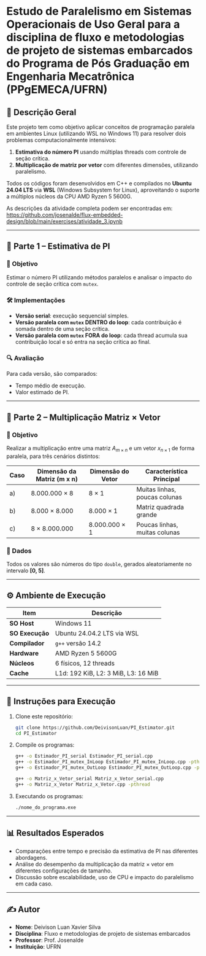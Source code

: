 # Estudo de Paralelismo em Sistemas Operacionais de Uso Geral para a disciplina de fluxo e metodologias de projeto de sistemas embarcados do Programa de Pós Graduação em Engenharia Mecatrônica (PPgEMECA/UFRN)

## 📘 Descrição Geral

Este projeto tem como objetivo aplicar conceitos de programação paralela em ambientes Linux (utilizando WSL no Windows 11) para resolver dois problemas computacionalmente intensivos:

1. **Estimativa do número PI** usando múltiplas threads com controle de seção crítica.
2. **Multiplicação de matriz por vetor** com diferentes dimensões, utilizando paralelismo.

Todos os códigos foram desenvolvidos em C++ e compilados no **Ubuntu 24.04 LTS** via **WSL** (Windows Subsystem for Linux), aproveitando o suporte a múltiplos núcleos da CPU AMD Ryzen 5 5600G.

As descrições da atividade completa podem ser encontradas em: https://github.com/josenalde/flux-embedded-design/blob/main/exercises/atividade_3.ipynb

---

## 🧠 Parte 1 – Estimativa de PI

### 🎯 Objetivo
Estimar o número PI utilizando métodos paralelos e analisar o impacto do controle de seção crítica com `mutex`.

### 🛠️ Implementações

- **Versão serial**: execução sequencial simples.
- **Versão paralela com `mutex` DENTRO do loop**: cada contribuição é somada dentro de uma seção crítica.
- **Versão paralela com `mutex` FORA do loop**: cada thread acumula sua contribuição local e só entra na seção crítica ao final.

### 🔍 Avaliação

Para cada versão, são comparados:

- Tempo médio de execução.
- Valor estimado de PI.

---

## 🧠 Parte 2 – Multiplicação Matriz × Vetor

### 🎯 Objetivo
Realizar a multiplicação entre uma matriz $A_{m \times n}$ e um vetor $x_{n \times 1}$ de forma paralela, para três cenários distintos:

| Caso | Dimensão da Matriz (m x n) | Dimensão do Vetor | Característica Principal     |
|------|-----------------------------|--------------------|------------------------------|
| a)   | 8.000.000 × 8               | 8 × 1              | Muitas linhas, poucas colunas |
| b)   | 8.000 × 8.000               | 8.000 × 1          | Matriz quadrada grande       |
| c)   | 8 × 8.000.000               | 8.000.000 × 1      | Poucas linhas, muitas colunas |

### 💾 Dados
Todos os valores são números do tipo `double`, gerados aleatoriamente no intervalo **[0, 5]**.

---

## ⚙️ Ambiente de Execução

| Item                | Descrição                                     |
|---------------------|-----------------------------------------------|
| **SO Host**         | Windows 11                                    |
| **SO Execução**     | Ubuntu 24.04.2 LTS via WSL                    |
| **Compilador**      | `g++` versão 14.2                             |
| **Hardware**        | AMD Ryzen 5 5600G                             |
| **Núcleos**         | 6 físicos, 12 threads                         |
| **Cache**           | L1d: 192 KiB, L2: 3 MiB, L3: 16 MiB           |

---

## 🚀 Instruções para Execução

1. Clone este repositório:

   ```bash
   git clone https://github.com/DeivisonLuan/PI_Estimator.git
   cd PI_Estimator
   ```

2. Compile os programas:

   ```bash
   g++ -o Estimador_PI_serial Estimador_PI_serial.cpp 
   g++ -o Estimador_PI_mutex_InLoop Estimador_PI_mutex_InLoop.cpp -pthread 
   g++ -o Estimador_PI_mutex_OutLoop Estimador_PI_mutex_OutLoop.cpp -pthread 

   g++ -o Matriz_x_Vetor_serial Matriz_x_Vetor_serial.cpp 
   g++ -o Matriz_x_Vetor Matriz_x_Vetor.cpp -pthread 
   ```

3. Executando os programas:

   ```bash
   ./nome_do_programa.exe 
   ```

---

## 📊 Resultados Esperados

- Comparações entre tempo e precisão da estimativa de PI nas diferentes abordagens.
- Análise do desempenho da multiplicação da matriz × vetor em diferentes configurações de tamanho.
- Discussão sobre escalabilidade, uso de CPU e impacto do paralelismo em cada caso.

---

## ✍️ Autor

- **Nome**: Deivison Luan Xavier Silva
- **Disciplina**: Fluxo e metodologias de projeto de sistemas embarcados
- **Professor**: Prof. Josenalde
- **Instituição**: UFRN

